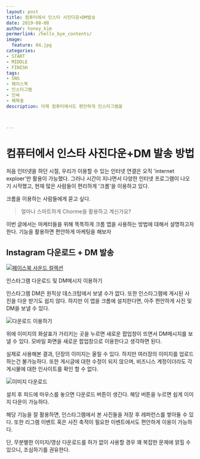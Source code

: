 ```yaml
---
layout: post
title: 컴퓨터에서 인스타 사진다운+DM발송
date: 2019-08-08
author: honey_kim
permerlink: /hello_bye_contents/
image:
  feature: 04.jpg
categories:
- START
- MIDDLE
- FINISH
tags:
- SNS
- 페이스북
- 인스타그램
- 인싸
- 페북충
description: 이제 컴퓨터에서도 편안하게 인스타그램을



---
```


# 컴퓨터에서 인스타 사진다운+DM 발송 방법

처음 인터넷을 하던 시절, 우리가 이용할 수 있는 인터넷 연결은 오직 'internet exploer'만 활용이 가능했다. 그러나 시간이 지나면서 다양한 인터넷 프로그램이 나오기 시작했고, 현재 많은 사람들이 편리하게 '크롬'을 이용하고 있다. 

크롬을 이용하는 사람들에게 묻고 싶다.

> 얼마나 스마트하게 Chorme을 활용하고 계신가요?

이번 글에서는 마케터들을 위해 똑똑하게 크롬 앱을 사용하는 방법에 대해서 설명하고자 한다. 기능을 활용하면 편안하게 마케팅을 해보자

## Instagram 다운로드 + DM 발송

[![페이스북 사운드 컬렉션](https://socialmediaexplorer.com/wp-content/uploads/2018/11/Instagram-automation.png)](https://chrome.google.com/webstore/detail/downloader-for-instagram/olkpikmlhoaojbbmmpejnimiglejmboe)

인스타그램 다운로드 및 DM메시지 이용하기

인스타그램 DM은 원칙상 데스크탑에서 보낼 수가 없다. 또한 인스타그램에 게시된 사진을 다운 받기도 쉽지 않다. 하지만 이 앱을 크롬에 설치한다면, 아주 편안하게 사진 및 DM을 보낼 수 있다. 

![다운로드 이용하기](https://lh3.googleusercontent.com/ESTjK53xscd5bdU5XvtIvfKHr5gQPJDghl8cxLz0ImZxgvxxNjIanUgkwLKVG9IqqxDgNCXxTg=w640-h400-e365)

위에 이미지의 화살표가 가리키는 곳을 누르면 새로운 팝업창이 뜨면서 DM메시지를 보낼 수 있다. 모바일 화면을 새로운 팝업창으로 이용한다고 생각하면 된다.

실제로 사용해본 결과, 단장의 이미지는 올릴 수 있다. 하지만 여러장의 이미지를 업로드 하는건 불가능하다. 또한 게시글에 대한 수정이 되지 않으며, 비즈니스 계정이더라도 각 게시물에 대한 인사이트를 확인 할 수 없다.

![이미지 다운로드](https://lh3.googleusercontent.com/8V-y2dx51ZpfB3o-4yfu4oqx1RM8FOjwbMAIIL1CEfnKX6lNiM-TfQCjOQwnHbwVkBsjRGab7A=w640-h400-e365)

설치 후 피드에 마우스를 놓으면 다운로드 버튼이 생긴다. 해당 버튼을 누르면 쉽게 이미지 다운이 가능하다.

해당 기능을 잘 활용하면, 인스타그램에서 본 사진들을 저장 후 레퍼런스를 쌓아둘 수 있다. 또한 리그램 이벤트 혹은 사진 축적이 필요한 이벤트에서도 편안하게 이용이 가능하다.

단, 무분별한 이미지/영상 다운로드를 허가 없이 사용할 경우 꽤 복잡한 문제에 얽힐 수 있으니, 조심하기를 권유한다.